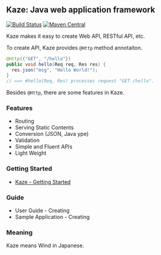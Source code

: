## Kaze: Java web application framework
[![Build Status](https://travis-ci.org/mamorum/kaze.svg?branch=master)](https://travis-ci.org/mamorum/kaze)
[![Maven Central](https://maven-badges.herokuapp.com/maven-central/com.github.mamorum/kaze/badge.svg)](https://maven-badges.herokuapp.com/maven-central/com.github.mamorum/kaze)

Kaze makes it easy to create Web API, RESTful API, etc. 

To create API, Kaze provides `@Http` method annotaiton. 

```java
@Http({"GET", "/hello"})
public void hello(Req req, Res res) {
  res.json("msg", "Hello World!");
}
// ==> #hello(Req, Res) processes request "GET /hello".
```

Besides `@Http`, there are some features in Kaze.


### Features
- Routing
- Serving Static Contents
- Conversion (JSON, Java ype)
- Validation
- Simple and Fluent APIs
- Light Weight


### Getting Started
- [Kaze - Getting Started](getting-started.md)


### Guide
- User Guide - Creating
- Sample Application - Creating


### Meaning
Kaze means Wind in Japanese.
